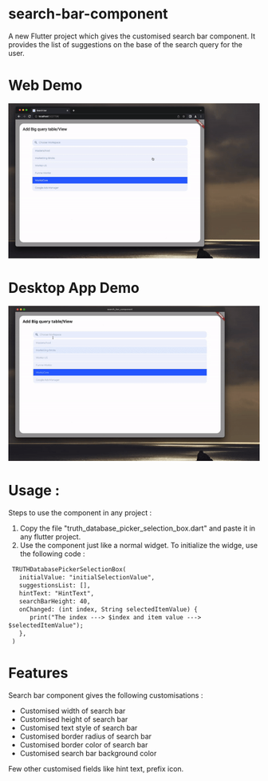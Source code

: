 # search-bar-component

A new Flutter project which gives the customised search bar component. 
It provides the list of suggestions on the base of the search query for the user.

# Web Demo

![](https://github.com/zahidshaikh9013/search-bar-component/blob/main/demo/web_demo.gif)

# Desktop App Demo

![](https://github.com/zahidshaikh9013/search-bar-component/blob/main/demo/desktop_app_demo.gif)

# Usage :

Steps to use the component in any project : 
1. Copy the file "truth_database_picker_selection_box.dart" and paste it in any flutter project.
2. Use the component just like a normal widget. To initialize the widge, use the following code : 
  ```
   TRUTHDatabasePickerSelectionBox(
     initialValue: "initialSelectionValue",
     suggestionsList: [],
     hintText: "HintText",
     searchBarHeight: 40,
     onChanged: (int index, String selectedItemValue) {
        print("The index ---> $index and item value ---> $selectedItemValue");
     },
   )
  ```

# Features

Search bar component gives the following customisations : 

- Customised width of search bar
- Customised height of search bar
- Customised text style of search bar
- Customised border radius of search bar
- Customised border color of search bar
- Customised search bar background color

Few other customised fields like hint text, prefix icon.
